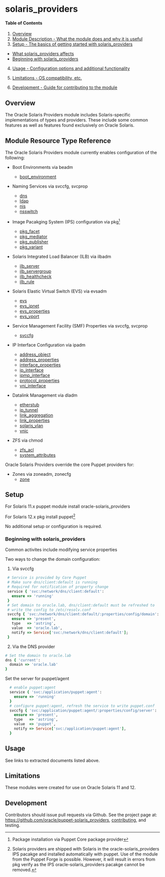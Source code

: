 # solaris\_providers

#### Table of Contents

1. [Overview](#overview)
2. [Module Description - What the module does and why it is useful](#module-description)
3. [Setup - The basics of getting started with solaris\_providers](#setup)

  * [What solaris\_providers affects](#what-solaris_providers-affects)
  * [Beginning with solaris\_providers](#beginning-with-solaris_providers)

4. [Usage - Configuration options and additional functionality](#usage)

5. [Limitations - OS compatibility, etc.](#limitations)

6. [Development - Guide for contributing to the module](#development)


## Overview

The Oracle Solaris Providers module includes Solaris-specific implementations of
types and providers. These include some common features as well as features
found exclusively on Oracle Solaris.

## Module Resource Type Reference

The Oracle Solaris Providers module currently enables configuration of the
following:

* Boot Environments via beadm

  * [boot\_environment](doc/boot_environment.md)

* Naming Services via svccfg, svcprop

  * [dns](doc/dns.md)
  * [ldap](doc/ldap.md)
  * [nis](doc/nis.md)
  * [nsswitch](doc/nsswitch.md)

* Image Pacakging System \(IPS\) configuration via pkg[^1]

  * [pkg\_facet](doc/pkg_facet.md)
  * [pkg\_mediator](doc/pkg_mediator.md)
  * [pkg\_publisher](doc/pkg_publisher.md)
  * [pkg\_variant](doc/pkg_variant.md)

* Solaris Integrated Load Balancer \(ILB\) via ilbadm

  * [ilb\_server](doc/ilb_server.md)
  * [ilb\_servergroup](doc/ilb_servergroup.md)
  * [ilb\_healthcheck](doc/ilb_healthcheck.md)
  * [ilb\_rule](doc/ilb_rule.md)

* Solaris Elastic Virtual Switch \(EVS\)  via evsadm

  * [evs](doc/evs.md)
  * [evs\_ipnet](doc/evs_ipnet.md)
  * [evs\_properties](doc/evs_properties.md)
  * [evs\_vport](doc/evs_vport.md)

* Service Management Facility \(SMF\) Properties via svccfg, svcprop

  * [svccfg](doc/svccfg.md)


* IP Interface Configuration via ipadm

  * [address\_object](doc/address_object.md)
  * [address\_properties](doc/address_properties.md)
  * [interface\_properties](doc/interface_properties.md)
  * [ip\_interface](doc/ip_interface.md)
  * [ipmp\_interface](doc/ipmp_interface.md)
  * [protocol\_properties](doc/protocol_properties.md)
  * [vni\_interface](doc/vni_interface.md)

* Datalink Management via dladm

  * [etherstub](doc/etherstub.md)
  * [ip\_tunnel](doc/ip_tunnel.md)
  * [link\_aggregation](doc/link_aggregation.md)
  * [link\_properties](doc/link_properties.md)
  * [solaris\_vlan](doc/solaris_vlan.md)
  * [vnic](doc/vnic.md)

* ZFS via chmod

  * [zfs\_acl](doc/zfs_acl.md)
  * [system\_attributes](doc/system_attributes.md)


Oracle Solaris Providers override the core Puppet providers for:

* Zones via zoneadm, zonecfg
  * [zone](doc/zone.md)


## Setup

For Solaris 11.x puppet module install oracle-solaris\_providers

For Solaris 12.x pkg install puppet[^2]

No additional setup or configuration is required.

### Beginning with solaris\_providers

Common activites include modifying service properties

Two ways to change the domain configuration:

1. Via svccfg

  ```ruby
   # Service is provided by Core Puppet
   # Make sure dns/client:default is running
   # Required for notification of property change   
   service { 'svc:/network/dns/client:default':
     ensure => 'running'
   }
   # Set domain to oracle.lab, dns/client:default must be refreshed to
   # write the config to /etc/resolv.conf
   svccfg { 'svc:/network/dns/client:default/:properties/config/domain':
     ensure => 'present',
     type   => 'astring',
     value  => 'oracle.lab',
     notify => Service['svc:/network/dns/client:default'];
   }
  ```

2. Via the DNS provider

  ```ruby
  # Set the domain to oracle.lab
  dns { 'current':
    domain => 'oracle.lab'
  }
  ```


Set the server for puppet\/agent 
```ruby
  # enable puppet:agent
  service { 'svc:/application/puppet:agent':
    ensure => 'running'
  }
  # configure puppet:agent, refresh the service to write puppet.conf
  svccfg { 'svc:/application/puppet:agent/:properties/config/server':
    ensure => 'present',
    type   => 'astring',
    value  => 'puppet',
    notify => Service['svc:/application/puppet:agent'],
  }
```

## Usage

See links to extracted documents listed above.

## Limitations

These modules were created for use on Oracle Solaris 11 and 12.

## Development

Contributors should issue pull requests via Github.  See the project page at:
[https:\/\/github.com\/oracle\/puppet-solaris\_providers](https://github.com/oracle/puppet-solaris_providers), [contributing](CONTRIBUTING.md), and testing.

[^1]: Package installation via Puppet Core package provider

[^2]: Solaris providers are shipped with Solaris in the oracle-solaris\_providers IPS pacakge and installed automatically with puppet. Use of the module from the Puppet Forge is possible. However, it will result in errors from pkg verify as the IPS oracle-solaris\_providers pacakge cannot be removed.

